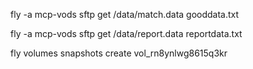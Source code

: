 fly -a mcp-vods sftp get /data/match.data gooddata.txt

fly -a mcp-vods sftp get /data/report.data reportdata.txt

fly volumes snapshots create vol_rn8ynlwg8615q3kr